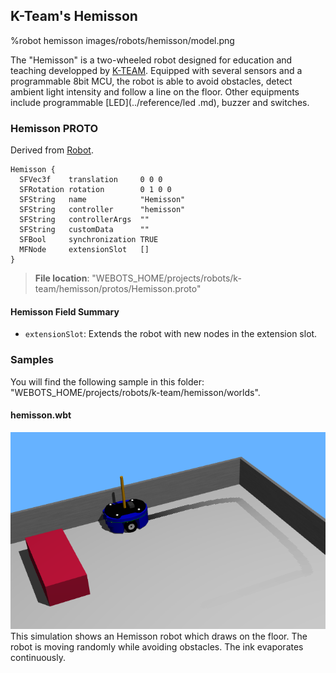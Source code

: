 ## K-Team's Hemisson

%robot hemisson images/robots/hemisson/model.png

The "Hemisson" is a two-wheeled robot designed for education and teaching developped by [K-TEAM](https://www.k-team.com/mobile-robotics-products/old-products/hemisson).
Equipped with several sensors and a programmable 8bit MCU, the robot is able to avoid obstacles, detect ambient light intensity and follow a line on the floor.
Other equipments include programmable [LED](../reference/led .md), buzzer and switches.

### Hemisson PROTO

Derived from [Robot](../reference/robot.md).

```
Hemisson {
  SFVec3f    translation     0 0 0
  SFRotation rotation        0 1 0 0
  SFString   name            "Hemisson"
  SFString   controller      "hemisson"
  SFString   controllerArgs  ""
  SFString   customData      ""
  SFBool     synchronization TRUE
  MFNode     extensionSlot   []
}
```

> **File location**: "WEBOTS\_HOME/projects/robots/k-team/hemisson/protos/Hemisson.proto"

#### Hemisson Field Summary

- `extensionSlot`: Extends the robot with new nodes in the extension slot.

### Samples

You will find the following sample in this folder: "WEBOTS\_HOME/projects/robots/k-team/hemisson/worlds".

#### hemisson.wbt

![hemisson.wbt.png](images/robots/hemisson/hemisson.wbt.png) This simulation shows an Hemisson robot which draws on the floor.
The robot is moving randomly while avoiding obstacles.
The ink evaporates continuously.

